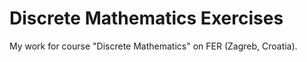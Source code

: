 # Discrete Mathematics Exercises
My work for course "Discrete Mathematics" on FER (Zagreb, Croatia). 
